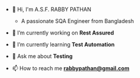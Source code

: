 - 👋 Hi, I'm A.S.F. RABBY PATHAN
  - A passionate SQA Engineer from Bangladesh

- 🔭 I’m currently working on **Rest Assured**

- 🌱 I’m currently learning **Test Automation**

- 💬 Ask me about **Testing**

- 📫 How to reach me **rabbypathan@gmail.com**

